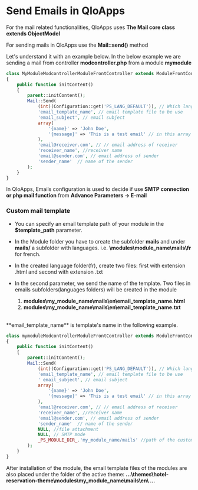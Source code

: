 # Send Emails in QloApps

For the mail related functionalities, QloApps uses **The Mail core class extends ObjectModel**

For sending mails in QloApps use the **Mail::send()** method

Let's understand it with an example below.
In the below example we are sending a mail from controller **modcontroller.php** from a module **mymodule**

```php
class MyModuleModcontrollerModuleFrontController extends ModuleFrontController
{
    public function initContent()
    {
        parent::initContent();
        Mail::Send(
            (int)(Configuration::get('PS_LANG_DEFAULT')), // Which language template to be sent
            'email_template_name', // email template file to be use
            'email_subject', // email subject
            array(
                '{name}' => 'John Doe',
                '{message}' => 'This is a test email' // in this array send data to the email template
            ),
            'email@receiver.com', // // email address of receiver
            'receiver_name', //receiver name
            'email@sender.com', // email address of sender
            'sender_name'  // name of the sender
        );
    }
}
```
In QloApps, Emails configuration is used to decide if use **SMTP connection or php mail function** from **Advance Parameters -> E-mail**

### Custom mail template
- You can specify an email template path of your module in the **$template_path** parameter.
- In the Module folder you have to create the subfolder **mails** and under **mails/** a subfolder with languages.
i.e. **\modules\module_name\mails\fr** for french.

- In the created language folder(fr), create two files: first with extension .html and second with extension .txt

- In the second parameter, we send the name of the template.
Two files in emails subfolders(languages folders) will be created in the module
    1. **modules\my_module_name\mails\en\email_template_name.html**
    2. **modules\my_module_name\mails\en\email_template_name.txt**
<br>
**email_template_name** is template's name in the following example.

```php
class mymoduleModcontrollerModuleFrontController extends ModuleFrontController
{
    public function initContent()
    {
        parent::initContent();
        Mail::Send(
            (int)(Configuration::get('PS_LANG_DEFAULT')), // Which language template to be sent
            'email_template_name', // email template file to be use
            ' email_subject', // email subject
            array(
                '{name}' => 'John Doe',
                '{message}' => 'This is a test email' // in this array send data to the email template
            ),
            'email@receiver.com', // // email address of receiver
            'receiver_name', //receiver name
            'email@sender.com', // email address of sender
            'sender_name'  // name of the sender
            NULL, //file attachment
            NULL, // SMTP mode
            _PS_MODULE_DIR_.'my_module_name/mails' //path of the custom template
        );
    }
}
```
After installation of the module, the email template files of the modules are also placed under the folder of the active theme:
**...\themes\hotel-reservation-theme\modules\my_module_name\mails\en\ ...**
